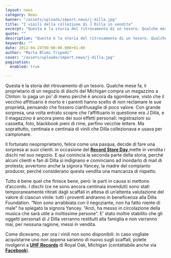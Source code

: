 ```yaml
---
layout: news
category: News
banner: "/assets/uploads/import.news/j-dilla.jpg"
title: "I vinili della collezione di J Dilla in vendita"
excerpt: "Questa è la storia del ritrovamento di un tesoro. Qualche mese fa, il proprietario di un negozio di dischi del Michigan compra un magazzino a Clinton: lo paga un po’ di meno perché è ancora da sgomberare, visto che il vecchio affittuario è morto e i parenti hanno scelto di non reclamare le sue proprietà, [&hellip"
quote: ""
description: "Questa è la storia del ritrovamento di un tesoro. Qualche mese fa, il proprietario di un negozio di dischi del Michigan compra un magazzino a Clinton: lo paga un po’ di meno perché è ancora da sgomberare, visto che il vecchio affittuario è morto e i parenti hanno scelto di non reclamare le sue proprietà, [&hellip"
keywords: ""
date: 2012-04-28T00:00:00.000+01:00
author: "Marta Blumi Tripodi"
cover: "/assets/uploads/import.news/j-dilla.jpg"
pagination:
  enabled: true

---
```


Questa è la storia del ritrovamento di un tesoro. Qualche mese fa, il proprietario di un negozio di dischi del Michigan compra un magazzino a Clinton: lo paga un po’ di meno perché è ancora da sgomberare, visto che il vecchio affittuario è morto e i parenti hanno scelto di non reclamare le sue proprietà, pensando che fossero cianfrusaglie di poco valore. Con grande sorpresa, una volta entrato scopre che l’affittuario in questione era J Dilla, e il magazzino è ancora pieno dei suoi effetti personali: registrazioni su cassetta, foto, blackbook pieni di rime, perfino vecchie lettere. Ma soprattutto, centinaia e centinaia di vinili che Dilla collezionava e usava per campionare.

Il fortunato neoproprietario, felice come una pasqua, decide di fare una sorpresa ai suoi clienti: in occasione del [**Record Store Day** ](https://hotmc.com/record-store-day-tutte-le-iniziative/ "http://hotmc.com/record-store-day-tutte-le-iniziative/")mette in vendita i dischi nel suo negozio. E qui comincia la seconda parte della storia, perché alcuni clienti e fan di Dilla si indignano e cominciano ad inondarlo di mail di protesta; avvertono anche la signora Yancey, la madre del compianto producer, perché considerano questa vendita una mancanza di rispetto.

Tutto è bene quel che finisce bene, però: le parti in causa si mettono d’accordo. I dischi (ce ne sono ancora centinaia invenduti) sono stati temporaneamente ritirati dagli scaffali in attesa di un’attenta valutazione del valore di ciascun vinile: tutti i proventi andranno in beneficenza alla Dilla Foundation. “Non sono arrabbiata con il negoziante, non ha fatto niente di male” ha spiegato la signora Yancey. “Anzi, ha messo in circolazione della musica che sarà utile a moltissime persone”. E’ stato inoltre stabilito che gli oggetti personali di J Dilla verranno restituiti alla famiglia e non verranno mai, per nessuna ragione, messi in vendita.

Come dicevamo, per ora i vinili non sono disponibili: in caso vogliate acquistarne uno non appena saranno di nuovo sugli scaffali, potete rivolgervi a **[UHF Records](http://www.uhfmusic.com/ "http://www.uhfmusic.com/")** di Royal Oak, Michigan (contattabile anche via **[Facebook](https://www.facebook.com/pages/UHF/119488368088692?sk=info "http://www.facebook.com/pages/UHF/119488368088692?sk=info")**).